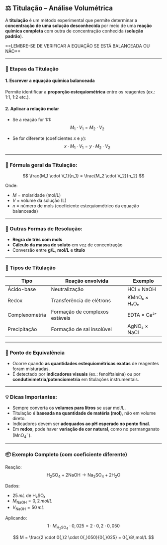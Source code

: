 ## ⚖️ Titulação – Análise Volumétrica

A **titulação** é um método experimental que permite determinar a **concentração de uma solução desconhecida** por meio de uma **reação química completa** com outra de concentração conhecida (**solução padrão**).

==LEMBRE-SE DE VERIFICAR A EQUAÇÃO SE ESTÁ BALANCEADA OU NÃO==

---

### 🧪 Etapas da Titulação

#### 1. Escrever a equação química balanceada

Permite identificar a **proporção estequiométrica** entre os reagentes (ex.: 1:1, 1:2 etc.).

#### 2. Aplicar a relação molar

- Se a reação for 1:1:
  $$
  M_1 \cdot V_1 = M_2 \cdot V_2
  $$

- Se for diferente (coeficientes $x$ e $y$):
  $$
  x \cdot M_1 \cdot V_1 = y \cdot M_2 \cdot V_2
  $$

---

### 🔄 Fórmula geral da Titulação:

$$
\frac{M_1 \cdot V_1}{n_1} = \frac{M_2 \cdot V_2}{n_2}
$$

Onde:

- $M$ = molaridade (mol/L)  
- $V$ = volume da solução (L)  
- $n$ = número de mols (coeficiente estequiométrico da equação balanceada)

---

### 📐 Outras Formas de Resolução:

- **Regra de três com mols**
- **Cálculo da massa de soluto** em vez de concentração
- Conversão entre **g/L**, **mol/L** e **título**

---

### 🧪 Tipos de Titulação

| Tipo         | Reação envolvida                     | Exemplo                          |
|--------------|---------------------------------------|----------------------------------|
| Ácido-base   | Neutralização                         | HCl × NaOH                       |
| Redox        | Transferência de elétrons             | KMnO₄ × H₂O₂                     |
| Complexometria | Formação de complexos estáveis      | EDTA × Ca²⁺                      |
| Precipitação | Formação de sal insolúvel             | AgNO₃ × NaCl                     |

---

### 🎯 Ponto de Equivalência

- Ocorre quando **as quantidades estequiométricas exatas** de reagentes foram misturadas.
- É detectado por **indicadores visuais** (ex.: fenolftaleína) ou por **condutivimetria**/**potenciometria** em titulações instrumentais.

---

### 💡 Dicas Importantes:

- Sempre converta os **volumes para litros** se usar mol/L.
- Titulação é **baseada na quantidade de matéria (mol)**, não em volume direto.
- Indicadores devem ser **adequados ao pH esperado no ponto final**.
- Em **redox**, pode haver **variação de cor natural**, como no permanganato ($\text{MnO}_4^-$).

---

### 📦 Exemplo Completo (com coeficiente diferente)

Reação:
$$
\text{H}_2\text{SO}_4 + 2\text{NaOH} \rightarrow \text{Na}_2\text{SO}_4 + 2\text{H}_2\text{O}
$$

Dados:

- $25\,mL$ de H₂SO₄
- $M_{\text{NaOH}} = 0{,}2\,mol/L$
- $V_{\text{NaOH}} = 50\,mL$

Aplicando:
$$
1 \cdot M_{\text{H}_2\text{SO}_4} \cdot 0{,}025 = 2 \cdot 0{,}2 \cdot 0{,}050
$$

$$
M = \frac{2 \cdot 0{,}2 \cdot 0{,}050}{0{,}025} = 0{,}8\,mol/L
$$
